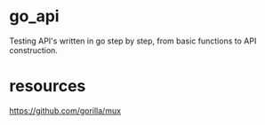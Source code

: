 # go_api
Testing API's written in go step by step, from basic functions to API construction.
# resources
https://github.com/gorilla/mux
